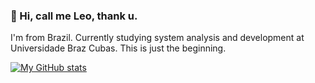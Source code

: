 ### 👋 Hi, call me Leo, thank u.

I'm from Brazil. Currently studying system analysis and development at Universidade Braz Cubas. This is just the beginning.

[![My GitHub stats](https://github-readme-stats.vercel.app/api?username=ssouth-paw&show_icons=true&theme=onedark)](https://github.com/anuraghazra/github-readme-stats)
